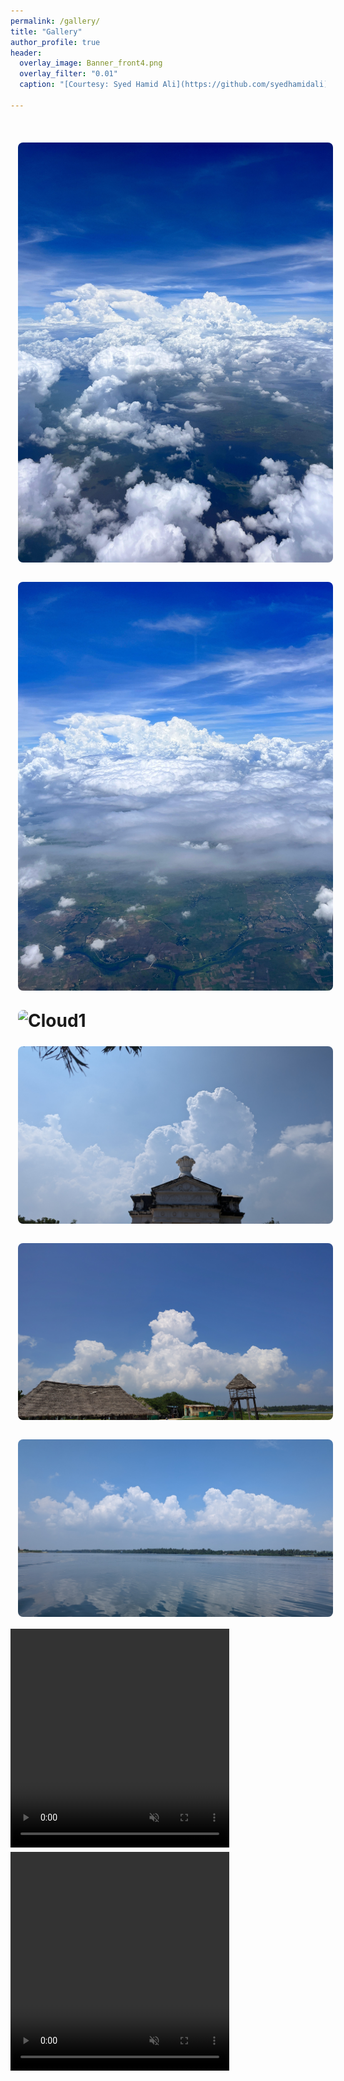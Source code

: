 ```yaml
---
permalink: /gallery/
title: "Gallery"
author_profile: true
header:
  overlay_image: Banner_front4.png
  overlay_filter: "0.01"
  caption: "[Courtesy: Syed Hamid Ali](https://github.com/syedhamidali)"

---
```

<html>
<head>
<style>
img {
  border-radius: 20px;
  padding: 12px;
}
</style>
</head>
<body>

<!-- div {
  text-align: justify;
}

div:after {
  content: "";
  display: inline-block;
  width: 100%;
} -->

<!-- ![AMS talk](/images/myclicked/pondiriver_cloudsys.jpg){: .align-left width="300px" height="250px" margin-right}

![AMS talk](/images/myclicked/pondibeach_cloud.jpg){: .align-right width="300px" height="250px" margin-right}

![AMS talk](/images/myclicked/pondibeach_cloud2.jpg){: .align-left width="300px" height="250px" margin-right}

![AMS talk](/images/myclicked/pondicity_cloud.jpg){: .align-center width="300px" height="250px" margin-right} -->

<h1>
<img src="/images/myclicked/shivani_cloud1.jpg" alt="Cloud1" style="height:150px width:150px;" >
<img src="/images/myclicked/shivani_cloud2.jpg" alt="Cloud1" style="height:150px width:150px;" >
<img src="/images/myclicked/pondiriver_cloudsys.jpg" alt="Cloud1" style="height:100px width:150px;" >
<img src="/images/myclicked/pondicity_cloud.jpg" alt="Cloud1" style="height:100px width:150px;" >
<img src="/images/myclicked/pondibeach_cloud.jpg" alt="Cloud1" style="height:100px width:150px;" >
<img src="/images/myclicked/pondiriver_cloudsys2.jpg" alt="Cloud1" style="height:100px width:150px;" >

<video width="350px" height="350px" autoplay muted>
  <source src="/images/myclicked/electrified_cumulonimbus.mp4" type="video/mp4">
  <!-- <source src="mov_bbb.ogg" type="video/ogg"> -->
  Your browser does not support HTML video.
</video>
<video width="350px" height="350px" autoplay muted>
  <source src="/images/myclicked/shivani_cloudvideo.mp4" type="video/mp4">
  <!-- <source src="mov_bbb.ogg" type="video/ogg"> -->
  Your browser does not support HTML video.
</video>
<!-- <img src="/images/myclicked/electrified_cumulonimbus.mp4" alt="Cloud1" style="width:350px height:350px;" >
<img src="/images/myclicked/shivani_cloudvideo.mp4" alt="Cloud1" style="width:350px height:350px;" > -->

</h1>
